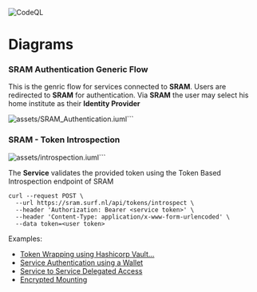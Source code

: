 
![CodeQL](https://github.com/harrykodden/SRAM-Token-Service/workflows/CodeQL/badge.svg)

# Diagrams

### SRAM Authentication Generic Flow

This is the genric flow for services connected to **SRAM**. Users are redirected to **SRAM** for authentication. Via **SRAM** the user may select his home institute as their **Identity Provider**


![assets/SRAM_Authentication.iuml](https://www.plantuml.com/plantuml/proxy?cache=no&src=https://raw.github.com/HarryKodden/SRAM-Token-Service/main/assets/SRAM_Authentication.iuml)```

### SRAM - Token Introspection


![assets/introspection.iuml](https://www.plantuml.com/plantuml/proxy?cache=no&src=https://raw.github.com/HarryKodden/SRAM-Token-Service/main/assets/introspection.iuml)```

The **Service** validates the provided token using the Token Based Introspection endpoint of SRAM

```curl
curl --request POST \
  --url https://sram.surf.nl/api/tokens/introspect \
  --header 'Authorization: Bearer <service token>' \
  --header 'Content-Type: application/x-www-form-urlencoded' \
  --data token=<user token>
```

Examples:

- [Token Wrapping using Hashicorp Vault...](wrapping.md)
- [Service Authentication using a Wallet](wallet.md)
- [Service to Service Delegated Access](delegated_access.md)
- [Encrypted Mounting](hu.md)
